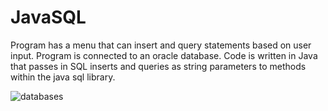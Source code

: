 # JavaSQL

Program has a menu that can insert and query statements based on user input. Program 
is connected to an oracle database. Code is written in Java that passes in SQL inserts and 
queries as string parameters to methods within the java sql library.

![databases](https://user-images.githubusercontent.com/31720526/73716874-7b5ea500-46d5-11ea-8587-38873e6eb203.gif)
